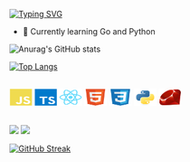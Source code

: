 [![Typing SVG](https://readme-typing-svg.demolab.com?font=Fira+Code&size=32&pause=1000&color=7F00FF&center=true&vCenter=true&width=435&lines=Welcome+Guys;I'm+Pedro+Morais)](https://git.io/typing-svg)

- 📖 Currently learning Go and Python


![Anurag's GitHub stats](https://github-readme-stats.vercel.app/api?username=pedromorais03&show_icons=true&theme=dracula)


[![Top Langs](https://github-readme-stats.vercel.app/api/top-langs/?username=pedromorais03&layout=compact)](https://github.com/pedromorais03/github-readme-stats)

<div style="display: inline_block"><br>
  <img align="center" alt="Mouras-Js" height="30" width="40" src="https://raw.githubusercontent.com/devicons/devicon/master/icons/javascript/javascript-plain.svg">
  <img align="center" alt="Mouras-Ts" height="30" width="40" src="https://raw.githubusercontent.com/devicons/devicon/master/icons/typescript/typescript-plain.svg">
  <img align="center" alt="Mouras-React" height="30" width="40" src="https://raw.githubusercontent.com/devicons/devicon/master/icons/react/react-original.svg">
  <img align="center" alt="Mouras-HTML" height="30" width="40" src="https://raw.githubusercontent.com/devicons/devicon/master/icons/html5/html5-original.svg">
  <img align="center" alt="Mouras-CSS" height="30" width="40" src="https://raw.githubusercontent.com/devicons/devicon/master/icons/css3/css3-original.svg">
  <img align="center" alt="Mouras-Python" height="30" width="40" src="https://raw.githubusercontent.com/devicons/devicon/master/icons/python/python-original.svg">
  <img align="center" alt="Mouras-Python" height="30" width="40" src="https://raw.githubusercontent.com/devicons/devicon/master/icons/ruby/ruby-original.svg">
</div>
<br> <br>
<div> 
  <a href = "mailto:pedromorais3012@gmail.com"><img src="https://img.shields.io/badge/-Gmail-%23333?style=for-the-badge&logo=gmail&logoColor=red" target="_blank"></a>
  <a href="https://www.linkedin.com/in/pedro-henrique-morais-pereira-76b857182/" target="_blank"><img src="https://img.shields.io/badge/-LinkedIn-%230077B5?style=for-the-badge&logo=linkedin&logoColor=white" target="_blank"></a>
</div>

[![GitHub Streak](https://streak-stats.demolab.com?user=pedromorais03&theme=dracula&hide_border=true&date_format=j%20M%5B%20Y%5D)](https://git.io/streak-stats)


